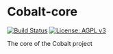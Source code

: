 # Cobalt-core
[![Build Status](https://travis-ci.com/Odenna/cobalt-core.svg?branch=master)](https://travis-ci.com/Odenna/cobalt-core)
[![License: AGPL v3](https://img.shields.io/badge/License-AGPL%20v3-blue.svg)](https://www.gnu.org/licenses/agpl-3.0)

The core of the Cobalt project
